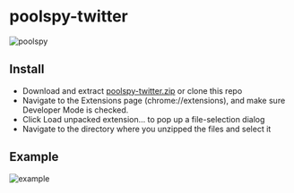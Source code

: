 poolspy-twitter
=================

![poolspy](https://puuuuuuthtml.s3.amazonaws.com/poolspy_twitter.png)

Install
-------------

* Download and extract [poolspy-twitter.zip](https://puuuuuuthtml.s3.amazonaws.com/poolspy-twitter.zip) or clone this repo
* Navigate to the Extensions page (chrome://extensions), and make sure Developer Mode is checked.
* Click Load unpacked extension… to pop up a file-selection dialog
* Navigate to the directory where you unzipped the files and select it

Example
-------------

![example](https://puuuuuuthtml.s3.amazonaws.com/poolspy_twitter_example.jpg)